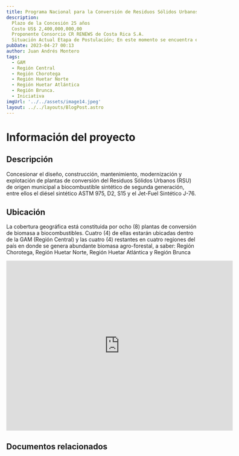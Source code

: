 ```yaml
---
title: Programa Nacional para la Conversión de Residuos Sólidos Urbanos (RSU)
description: 
  Plazo de la Concesión 25 años
  Costo US$ 2,400,000,000,00
  Proponente Consorcio CR RENEWS de Costa Rica S.A.
  Situación Actual Etapa de Postulación; En este momento se encuentra en consulta a las posibles Administraciones concedentes ART. 18 del RPIP.
pubDate: 2023-04-27 00:13
author: Juan Andrés Montero
tags:
  - GAM
  - Región Central
  - Región Chorotega
  - Región Huetar Norte
  - Región Huetar Atlántica
  - Región Brunca.
  - Iniciativa
imgUrl: '../../assets/image14.jpeg'
layout: ../../layouts/BlogPost.astro
---
```



# Información del proyecto
## Descripción

Concesionar el diseño, construcción, mantenimiento, modernización y explotación de plantas de conversión del Residuos Sólidos Urbanos (RSU) de origen municipal a biocombustible sintético de segunda generación, entre ellos el diésel sintético ASTM 975, D2, S15 y el Jet-Fuel Sintético J-76.

## Ubicación

La cobertura geográfica está constituida por ocho (8) plantas de conversión de biomasa a biocombustibles. Cuatro (4) de ellas estarán ubicadas dentro de la GAM (Región Central) y las cuatro (4) restantes en cuatro regiones del país en donde se genera abundante biomasa agro-forestal, a saber: Región Chorotega, Región Huetar Norte, Región Huetar Atlántica y Región Brunca

<iframe src="https://www.google.com/maps/embed?pb=!1m18!1m12!1m3!1d4794.188341639861!2d-84.74231992419807!3d9.97592207344697!2m3!1f0!2f0!3f0!3m2!1i1024!2i768!4f13.1!3m3!1m2!1s0x8fa031a3085c1de7%3A0x43a8b852f303c69c!2sRuta%20Nacional%20Primaria%2023%2C%20Provincia%20de%20Puntarenas%2C%20Chacarita%2C%20Costa%20Rica!5e1!3m2!1ses-419!2sus!4v1711857202969!5m2!1ses-419!2sus" width="600" height="450" style="border:0;" allowfullscreen="" loading="lazy" referrerpolicy="no-referrer-when-downgrade"></iframe>

## Documentos relacionados 